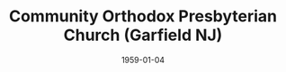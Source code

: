---
date: &id001 1959-01-04
end_date: null
location:
  address: null
  city: Garfield
  state: NJ
minister:
- end: 1964-01-01
  name: Thomas Champness
  start: 1959-01-01
  type: Pastor
- end: 1968-01-01
  name: Gordon Mouw
  start: 1965-01-01
  type: Pastor
- end: 1974-01-01
  name: Richard Miller
  start: 1970-01-01
  type: Pastor
ministers:
- Thomas Champness
- Gordon Mouw
- Richard Miller
name: Community Orthodox Presbyterian Church
names:
- end: 1983-06-02
  name: Community Orthodox Presbyterian Church
  start: 1959-01-04
origination_date: *id001
raw_data: "NEW JERSEY\nGarfield\nCommunity Orthodox Presbyterian Church  (January\
  \ 4, 1959\u2013June 2, 1983)\nPastors:  Thomas Champness, 1959\u201364\nGordon Mouw,\
  \ 1965\u201368\nRichard Miller, 1970\u201374"
received_from: null
states:
- NJ
status:
  active: false
  end_date: 1983-06-02
  reason: null
  received_from: null
  withdrawal_to: null
title: Community Orthodox Presbyterian Church (Garfield NJ)
year_established:
- 1959

---